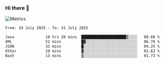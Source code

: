 ### Hi there 👋

![Metrics](https://github.com/radoapx/radoapx/blob/main/github-metrics.svg)

<!--START_SECTION:waka-->

```txt
From: 24 July 2025 - To: 31 July 2025

Java              10 hrs 26 mins  ████████████████████▒░░░░   80.68 %
XML               52 mins         █▓░░░░░░░░░░░░░░░░░░░░░░░   06.78 %
JSON              32 mins         █░░░░░░░░░░░░░░░░░░░░░░░░   04.25 %
Other             20 mins         ▓░░░░░░░░░░░░░░░░░░░░░░░░   02.63 %
Bash              13 mins         ▒░░░░░░░░░░░░░░░░░░░░░░░░   01.73 %
```

<!--END_SECTION:waka-->

<!--
**radoapx/radoapx** is a ✨ _special_ ✨ repository because its `README.md` (this file) appears on your GitHub profile.

Here are some ideas to get you started:

- 🔭 I’m currently working on ...
- 🌱 I’m currently learning ...
- 👯 I’m looking to collaborate on ...
- 🤔 I’m looking for help with ...
- 💬 Ask me about ...
- 📫 How to reach me: ...
- 😄 Pronouns: ...
- ⚡ Fun fact: ...
-->
